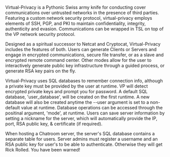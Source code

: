 Virtual-Privacy is a Pythonic Swiss army knife for conducting cover communications over untrusted networks in the presence of third parties. Featuring a custom network security protocol, virtual-privacy employs elements of SSH, PGP, and PKI to maintain confidentiality, integrity, authenticity and evasion. Communications can be wrapped in TSL on top of the VP network security protocol. 

Designed as a spiritual successor to Netcat and Cryptocat, Virtual-Privacy includes the features of both. Users can generate Clients or Servers and engage in encrypted communications, secure file transfer, or as a slave and encrypted remote command center. Other modes allow for the user to interactively generate public key infrastructure through a guided process, or generate RSA key pairs on the fly.

Virtual-Privacy uses SQL databases to remember connection info, although a private key must be provided by the user at runtime. VP will detect encrypted private keys and prompt you for password. A default SQL database, 'user_database', will be created on the first runtime. A new database will also be created anytime the --user argument is set to a non-default value at runtime. Database operations can be accessed through the positinal argument, 'mode', at runtime. Users can save server information by setting a nickname for the server, which will automatically provide the IP, port, RSA public key, & certificate (if required).

When hosting a Chatroom server, the server's SQL database contains a separate table for users. Server admins must register a username and an RSA public key for user's to be able to authenticate. Otherwise they will get Rick Rolled. You have been warned!
